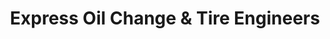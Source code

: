 ---
title: "Express Oil Change & Tire Engineers"
url: /franklin/express-oil-change-and-tire-engineers/
shop: tyres
---